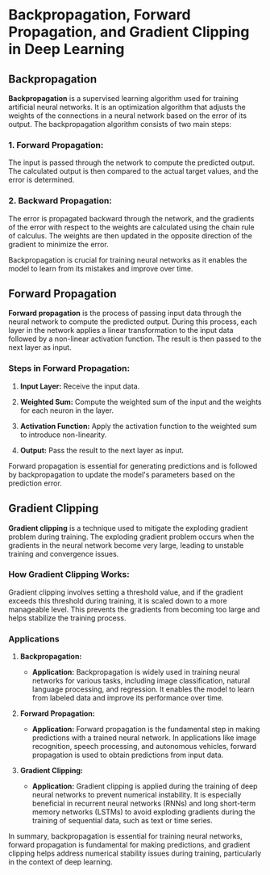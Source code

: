 # Backpropagation, Forward Propagation, and Gradient Clipping in Deep Learning

## Backpropagation

**Backpropagation** is a supervised learning algorithm used for training artificial neural networks. It is an optimization algorithm that adjusts the weights of the connections in a neural network based on the error of its output. The backpropagation algorithm consists of two main steps:

### 1. Forward Propagation:

The input is passed through the network to compute the predicted output. The calculated output is then compared to the actual target values, and the error is determined.

### 2. Backward Propagation:

The error is propagated backward through the network, and the gradients of the error with respect to the weights are calculated using the chain rule of calculus. The weights are then updated in the opposite direction of the gradient to minimize the error.

Backpropagation is crucial for training neural networks as it enables the model to learn from its mistakes and improve over time.

## Forward Propagation

**Forward propagation** is the process of passing input data through the neural network to compute the predicted output. During this process, each layer in the network applies a linear transformation to the input data followed by a non-linear activation function. The result is then passed to the next layer as input.

### Steps in Forward Propagation:

1. **Input Layer:**
   Receive the input data.

2. **Weighted Sum:**
   Compute the weighted sum of the input and the weights for each neuron in the layer.

3. **Activation Function:**
   Apply the activation function to the weighted sum to introduce non-linearity.

4. **Output:**
   Pass the result to the next layer as input.

Forward propagation is essential for generating predictions and is followed by backpropagation to update the model's parameters based on the prediction error.

## Gradient Clipping

**Gradient clipping** is a technique used to mitigate the exploding gradient problem during training. The exploding gradient problem occurs when the gradients in the neural network become very large, leading to unstable training and convergence issues.

### How Gradient Clipping Works:

Gradient clipping involves setting a threshold value, and if the gradient exceeds this threshold during training, it is scaled down to a more manageable level. This prevents the gradients from becoming too large and helps stabilize the training process.

### Applications

1. **Backpropagation:**
   - **Application:** Backpropagation is widely used in training neural networks for various tasks, including image classification, natural language processing, and regression. It enables the model to learn from labeled data and improve its performance over time.

2. **Forward Propagation:**
   - **Application:** Forward propagation is the fundamental step in making predictions with a trained neural network. In applications like image recognition, speech processing, and autonomous vehicles, forward propagation is used to obtain predictions from input data.

3. **Gradient Clipping:**
   - **Application:** Gradient clipping is applied during the training of deep neural networks to prevent numerical instability. It is especially beneficial in recurrent neural networks (RNNs) and long short-term memory networks (LSTMs) to avoid exploding gradients during the training of sequential data, such as text or time series.

In summary, backpropagation is essential for training neural networks, forward propagation is fundamental for making predictions, and gradient clipping helps address numerical stability issues during training, particularly in the context of deep learning.

